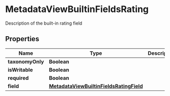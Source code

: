 

# MetadataViewBuiltinFieldsRating

Description of the built-in rating field

## Properties

| Name | Type | Description | Notes |
|------------ | ------------- | ------------- | -------------|
|**taxonomyOnly** | **Boolean** |  |  [optional] |
|**isWritable** | **Boolean** |  |  [optional] |
|**required** | **Boolean** |  |  [optional] |
|**field** | [**MetadataViewBuiltinFieldsRatingField**](MetadataViewBuiltinFieldsRatingField.md) |  |  [optional] |




